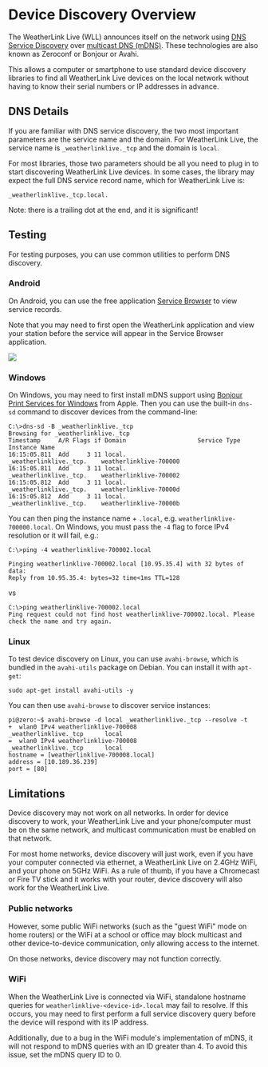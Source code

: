 # Device Discovery Overview

The WeatherLink Live (WLL) announces itself on the network using [DNS Service Discovery](https://tools.ietf.org/html/rfc6763) over [multicast DNS (mDNS)](https://tools.ietf.org/html/rfc6762).
These technologies are also known as Zeroconf or Bonjour or Avahi.

This allows a computer or smartphone to use standard device discovery libraries to find all WeatherLink Live devices on the local network without having to know their serial numbers or IP addresses in advance.

## DNS Details

If you are familiar with DNS service discovery, the two most important parameters are the service name and the domain.
For WeatherLink Live, the service name is `_weatherlinklive._tcp` and the domain is `local`.

For most libraries, those two parameters should be all you need to plug in to start discovering WeatherLink Live devices.
In some cases, the library may expect the full DNS service record name, which for WeatherLink Live is:

```
_weatherlinklive._tcp.local.
```

Note: there is a trailing dot at the end, and it is significant!

## Testing

For testing purposes, you can use common utilities to perform DNS discovery.

### Android

On Android, you can use the free application [Service Browser](https://play.google.com/store/apps/details?id=com.druk.servicebrowser) to view service records.

Note that you may need to first open the WeatherLink application and view your station before the service will appear in the Service Browser application.

![](Images/ServiceBrowserExample.png)

### Windows

On Windows, you may need to first install mDNS support using [Bonjour Print Services for Windows](https://support.apple.com/kb/DL999?locale=en_US) from Apple.
Then you can use the built-in `dns-sd` command to discover devices from the command-line:

```
C:\>dns-sd -B _weatherlinklive._tcp
Browsing for _weatherlinklive._tcp
Timestamp     A/R Flags if Domain                    Service Type              Instance Name
16:15:05.811  Add     3 11 local.                    _weatherlinklive._tcp.    weatherlinklive-700000
16:15:05.811  Add     3 11 local.                    _weatherlinklive._tcp.    weatherlinklive-700002
16:15:05.812  Add     3 11 local.                    _weatherlinklive._tcp.    weatherlinklive-70000d
16:15:05.812  Add     3 11 local.                    _weatherlinklive._tcp.    weatherlinklive-70000b
```

You can then ping the instance name + `.local`, e.g. `weatherlinklive-700000.local`.
On Windows, you must pass the `-4` flag to force IPv4 resolution or it will fail, e.g.:

```
C:\>ping -4 weatherlinklive-700002.local

Pinging weatherlinklive-700002.local [10.95.35.4] with 32 bytes of data:
Reply from 10.95.35.4: bytes=32 time<1ms TTL=128
```

vs

```
C:\>ping weatherlinklive-700002.local
Ping request could not find host weatherlinklive-700002.local. Please check the name and try again.
```

### Linux

To test device discovery on Linux, you can use `avahi-browse`, which is bundled in the `avahi-utils` package on Debian. You can install it with `apt-get`:

```
sudo apt-get install avahi-utils -y
```

You can then use `avahi-browse` to discover service instances:

```console
pi@zero:~$ avahi-browse -d local _weatherlinklive._tcp --resolve -t
+  wlan0 IPv4 weatherlinklive-700008                              _weatherlinklive._tcp      local
=  wlan0 IPv4 weatherlinklive-700008                              _weatherlinklive._tcp      local
hostname = [weatherlinklive-700008.local]
address = [10.189.36.239]
port = [80]
```

## Limitations

Device discovery may not work on all networks. In order for device discovery to work, your WeatherLink Live and your phone/computer
must be on the same network, and multicast communication must be enabled on that network.

For most home networks, device discovery will just work, even if you have your computer connected via ethernet, a WeatherLink Live on 2.4GHz WiFi, and your phone on 5GHz WiFi.
As a rule of thumb, if you have a Chromecast or Fire TV stick and it works with your router, device discovery will also work for the WeatherLink Live.

### Public networks

However, some public WiFi networks (such as the "guest WiFi" mode on home routers) or the WiFi at a school or office may block multicast and other device-to-device communication, only allowing access to the internet.

On those networks, device discovery may not function correctly.

### WiFi

When the WeatherLink Live is connected via WiFi, standalone hostname queries for `weatherlinklive-<device-id>.local` may fail to resolve.
If this occurs, you may need to first perform a full service discovery query before the device will respond with its IP address.

Additionally, due to a bug in the WiFi module's implementation of mDNS, it will not respond to mDNS queries with an ID greater than 4.
To avoid this issue, set the mDNS query ID to 0.
